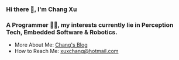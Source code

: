 ### Hi there 👋, I'm Chang Xu
### A Programmer 👨‍💻, my interests currently lie in Perception Tech, Embedded Software & Robotics.
+ More About Me: [Chang's Blog](https://xxchang.github.io/)
+ How to Reach Me: xuxchang@hotmail.com
<!--
**XxChang/XxChang** is a ✨ _special_ ✨ repository because its `README.md` (this file) appears on your GitHub profile.

Here are some ideas to get you started:

- 🔭 I’m currently working on ...
- 🌱 I’m currently learning ...
- 👯 I’m looking to collaborate on ...
- 🤔 I’m looking for help with ...
- 💬 Ask me about ...
- 📫 How to reach me: ...
- 😄 Pronouns: ...
- ⚡ Fun fact: ...
-->
